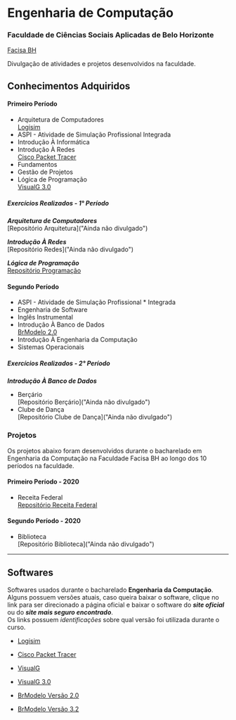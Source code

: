 # Engenharia de Computação

### Faculdade de Ciências Sociais Aplicadas de Belo Horizonte
[Facisa BH](http://facisa.com.br/ "Site Oficial")

Divulgação de atividades e projetos desenvolvidos na faculdade.

## Conhecimentos Adquiridos

#### Primeiro Período

* Arquitetura de Computadores  
[Logisim](https://sourceforge.net/projects/circuit/ "Software usado durante o curso")
* ASPI - Atividade de Simulação Profissional Integrada   
* Introdução À Informática   
* Introdução À Redes  
[Cisco Packet Tracer](https://www.netacad.com/pt-br/courses/packet-tracer "Software usado durante o curso")
* Fundamentos   
* Gestão de Projetos   
* Lógica de Programação  
[VisualG 3.0](https://sourceforge.net/projects/visualg30/ "Software usado durante o curso")

##### Exercícios Realizados - 1° Período
***Arquitetura de Computadores***  
[Repositório Arquitetura]("Ainda não divulgado")

***Introdução À Redes***  
[Repositório Redes]("Ainda não divulgado")

***Lógica de Programação***  
[Repositório Programação](https://github.com/MacMenez/LogicaProgramacao-1P_Faculdade-2020 "Exercícios em VisualG")

#### Segundo Período

* ASPI - Atividade de Simulação Profissional * Integrada   
* Engenharia de Software   
* Inglês Instrumental   
* Introdução À Banco de Dados   
[BrModelo 2.0](https://sourceforge.net/projects/brmodelo/ "Software usado durante o curso")
* Introdução À Engenharia da Computação   
* Sistemas Operacionais   

##### Exercícios Realizados - 2° Período
***Introdução À Banco de Dados***
* Berçário  
[Repositório Berçário]("Ainda não divulgado")
* Clube de Dança   
[Repositório Clube de Dança]("Ainda não divulgado")

### Projetos
Os projetos abaixo foram desenvolvidos durante o bacharelado em Engenharia da Computação na Faculdade Facisa BH ao longo dos 10 períodos na faculdade.
#### Primeiro Período - 2020
* Receita Federal  
[Repositório Receita Federal](https://github.com/MacMenez/RECEITA-FEDERAL)

#### Segundo Período - 2020
* Biblioteca  
[Repositório Biblioteca]("Ainda não divulgado")

---
## Softwares
Softwares usados durante o bacharelado **Engenharia da Computação**. Alguns possuem versões atuais, caso queira baixar o software, clique no link para ser direcionado a página oficial e baixar o software do ***site oficial*** ou do ***site mais seguro encontrado***.  
Os links possuem *_identificações_* sobre qual versão foi utilizada durante o curso.

* [Logisim](http://www.cburch.com/logisim/pt/download.html "Software usado durante o 1° Período")

* [Cisco Packet Tracer](https://www.netacad.com/pt-br/courses/packet-tracer "Software usado durante o 1° Período")

* [VisualG](https://www.apoioinformatica.inf.br/produtos/visualg "Site Oficial")

* [VisualG 3.0](https://sourceforge.net/projects/visualg30/ "Software usado durante o 1° Período")

* [BrModelo Versão 2.0](http://dev.rbtech.info/download-brmodelo-portable/ "Usado durante o 2° Período")

* [BrModelo Versão 3.2](https://sourceforge.net/projects/brmodelo/ "Versão Atual")